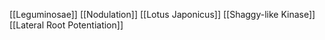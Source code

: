 [[Leguminosae]]
[[Nodulation]]
[[Lotus Japonicus]]
[[Shaggy-like Kinase]]
[[Lateral Root Potentiation]]
